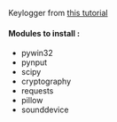 Keylogger from [this tutorial](https://www.youtube.com/watch?v=25um032xgrw)

#### Modules to install :

- pywin32
- pynput
- scipy
- cryptography
- requests
- pillow
- sounddevice
